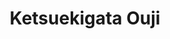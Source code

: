 --- 
title: "Ketsuekigata Ouji"
publishdate: "2019-6-20T16:48:46+02:00"
src: "https://365manga.net/manga/ketsuekigata-ouji"
image: "https://data.365manga.net/images/thumbnails/15998-ketsuekigata-ouji.jpg"
description: ""
---